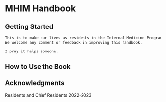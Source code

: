 # MHIM Handbook


## Getting Started

```bash
This is to make our lives as residents in the Internal Medicine Program easier. Everyone is welcome to use this resource. 
We welcome any comment or feedback in improving this handbook. 

I pray it helps someone.


```

## How to Use the Book

## Acknowledgments
Residents and Chief Residents 2022-2023
